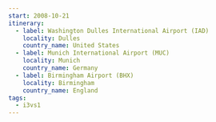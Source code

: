 ```yaml
---
start: 2008-10-21
itinerary:
  - label: Washington Dulles International Airport (IAD)
    locality: Dulles
    country_name: United States
  - label: Munich International Airport (MUC)
    locality: Munich
    country_name: Germany
  - label: Birmingham Airport (BHX)
    locality: Birmingham
    country_name: England
tags:
  - i3vs1
---
```

